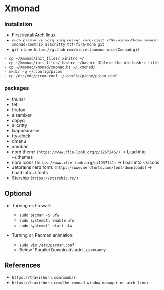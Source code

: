 # Xmonad

### Installation
- First install Arch linux
- ```sudo pacman -S xorg xorg-server xorg-xinit xf86-video-fbdev xmonad xmonad-contrib alacritty ttf-fira-mono git```
- ```git clone https://github.com/miscellaneous-mice/Xmonad.git```
```
- cp ~/Xmonad/init_files/.xinitrc ~/
- cp ~/Xmonad/init_files/.bashrc ~/bashrc (Delete the old bashrc file)
- cp ~/Xmonad/xmonad/xmonad.hs ~/.xmonad/
- mkdir -p ~/.config/picom
- cp /etc/xdg/picom.conf ~/.config/picom/picom.conf
```

### packages
- thunar
- feh
- firefox
- alsamixer
- copyq
- alicritty
- lxappearance
- tty-clock
- dmenu
- xmobar
- nord theme ```(https://www.xfce-look.org/p/1267246/)``` -> Load into ~/.themes
- nord icons ```(https://www.xfce-look.org/p/1937741)```  -> Load into ~/.icons
- Jetbrains nerd fonts ```(https://www.nerdfonts.com/font-downloads)``` -> Load into ~/.fonts
- Starship ```(https://starship.rs/)```

## Optional 
- Turning on firewall: 
  - ```sudo pacman -S ufw```
  - ```sudo systemctl enable ufw```
  - ```sudo systemctl start ufw```
  
- Turning on Pacman animation:
  - ```sudo vim /etc/pacman.conf```
  - Below "Parallel Downloads add ```ILoveCandy```

## References
- ```https://travishorn.com/xmobar```
- ```https://travishorn.com/the-xmonad-window-manager-on-arch-linux```

